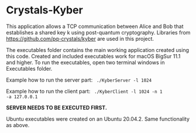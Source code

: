 # Crystals-Kyber 
This application allows a TCP communication between Alice and Bob that establishes a shared key k using post-quantum cryptography.
Libraries from https://github.com/pq-crystals/kyber are used in this project.

The executables folder contains the main working application created using this code. Created and included executables work for macOS BigSur 11.1 and higher.
To run the executables, open two terminal windows in Executables folder.

Example how to run the server part:
<code> ./KyberServer -l 1024 </code>

Example how to run the client part:
<code> ./KyberClient -l 1024 -n 1 -a 127.0.0.1 </code>

<b> SERVER NEEDS TO BE EXECUTED FIRST. </b>

Ubuntu executables were created on an Ubuntu 20.04.2. Same functionality as above.

